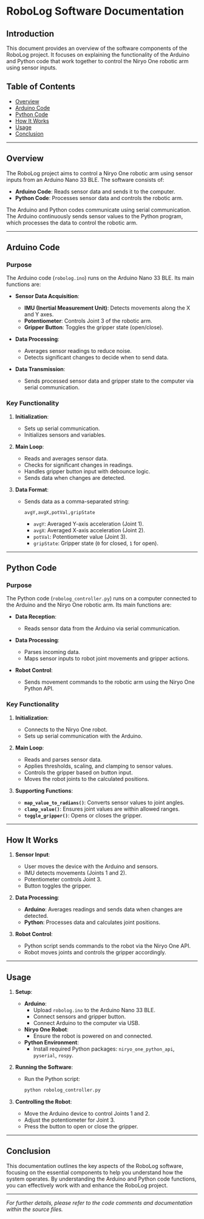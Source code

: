 # RoboLog Software Documentation

## Introduction

This document provides an overview of the software components of the RoboLog project. It focuses on explaining the functionality of the Arduino and Python code that work together to control the Niryo One robotic arm using sensor inputs.

## Table of Contents

- [Overview](#overview)
- [Arduino Code](#arduino-code)
- [Python Code](#python-code)
- [How It Works](#how-it-works)
- [Usage](#usage)
- [Conclusion](#conclusion)

---

## Overview

The RoboLog project aims to control a Niryo One robotic arm using sensor inputs from an Arduino Nano 33 BLE. The software consists of:

- **Arduino Code**: Reads sensor data and sends it to the computer.
- **Python Code**: Processes sensor data and controls the robotic arm.

The Arduino and Python codes communicate using serial communication. The Arduino continuously sends sensor values to the Python program, which processes the data to control the robotic arm.

---

## Arduino Code

### Purpose

The Arduino code (`robolog.ino`) runs on the Arduino Nano 33 BLE. Its main functions are:

- **Sensor Data Acquisition**:
  - **IMU (Inertial Measurement Unit)**: Detects movements along the X and Y axes.
  - **Potentiometer**: Controls Joint 3 of the robotic arm.
  - **Gripper Button**: Toggles the gripper state (open/close).

- **Data Processing**:
  - Averages sensor readings to reduce noise.
  - Detects significant changes to decide when to send data.

- **Data Transmission**:
  - Sends processed sensor data and gripper state to the computer via serial communication.

### Key Functionality

1. **Initialization**:
   - Sets up serial communication.
   - Initializes sensors and variables.

2. **Main Loop**:
   - Reads and averages sensor data.
   - Checks for significant changes in readings.
   - Handles gripper button input with debounce logic.
   - Sends data when changes are detected.

3. **Data Format**:
   - Sends data as a comma-separated string:
     ```
     avgY,avgX,potVal,gripState
     ```
     - `avgY`: Averaged Y-axis acceleration (Joint 1).
     - `avgX`: Averaged X-axis acceleration (Joint 2).
     - `potVal`: Potentiometer value (Joint 3).
     - `gripState`: Gripper state (`0` for closed, `1` for open).

---

## Python Code

### Purpose

The Python code (`robolog_controller.py`) runs on a computer connected to the Arduino and the Niryo One robotic arm. Its main functions are:

- **Data Reception**:
  - Reads sensor data from the Arduino via serial communication.

- **Data Processing**:
  - Parses incoming data.
  - Maps sensor inputs to robot joint movements and gripper actions.

- **Robot Control**:
  - Sends movement commands to the robotic arm using the Niryo One Python API.

### Key Functionality

1. **Initialization**:
   - Connects to the Niryo One robot.
   - Sets up serial communication with the Arduino.

2. **Main Loop**:
   - Reads and parses sensor data.
   - Applies thresholds, scaling, and clamping to sensor values.
   - Controls the gripper based on button input.
   - Moves the robot joints to the calculated positions.

3. **Supporting Functions**:
   - **`map_value_to_radians()`**: Converts sensor values to joint angles.
   - **`clamp_value()`**: Ensures joint values are within allowed ranges.
   - **`toggle_gripper()`**: Opens or closes the gripper.

---

## How It Works

1. **Sensor Input**:
   - User moves the device with the Arduino and sensors.
   - IMU detects movements (Joints 1 and 2).
   - Potentiometer controls Joint 3.
   - Button toggles the gripper.

2. **Data Processing**:
   - **Arduino**: Averages readings and sends data when changes are detected.
   - **Python**: Processes data and calculates joint positions.

3. **Robot Control**:
   - Python script sends commands to the robot via the Niryo One API.
   - Robot moves joints and controls the gripper accordingly.

---

## Usage

1. **Setup**:
   - **Arduino**:
     - Upload `robolog.ino` to the Arduino Nano 33 BLE.
     - Connect sensors and gripper button.
     - Connect Arduino to the computer via USB.
   - **Niryo One Robot**:
     - Ensure the robot is powered on and connected.
   - **Python Environment**:
     - Install required Python packages: `niryo_one_python_api`, `pyserial`, `rospy`.

2. **Running the Software**:
   - Run the Python script:
     ```bash
     python robolog_controller.py
     ```

3. **Controlling the Robot**:
   - Move the Arduino device to control Joints 1 and 2.
   - Adjust the potentiometer for Joint 3.
   - Press the button to open or close the gripper.

---

## Conclusion

This documentation outlines the key aspects of the RoboLog software, focusing on the essential components to help you understand how the system operates. By understanding the Arduino and Python code functions, you can effectively work with and enhance the RoboLog project.

---

*For further details, please refer to the code comments and documentation within the source files.*
